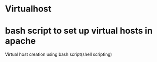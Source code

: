 # Virtualhost
bash script to set up virtual hosts in apache
=============================================

Virtual host creation using bash script(shell scripting)
